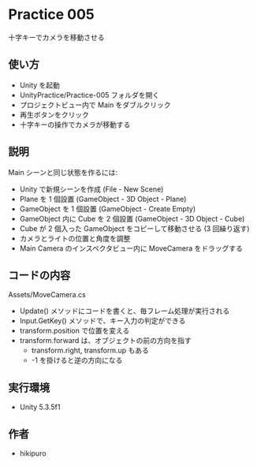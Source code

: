 ﻿# Practice 005

十字キーでカメラを移動させる

## 使い方

- Unity を起動
- UnityPractice/Practice-005 フォルダを開く
- プロジェクトビュー内で Main をダブルクリック
- 再生ボタンをクリック
- 十字キーの操作でカメラが移動する

## 説明

Main シーンと同じ状態を作るには:

- Unity で新規シーンを作成 (File - New Scene)
- Plane を 1 個設置 (GameObject - 3D Object - Plane)
- GameObject を 1 個設置 (GameObject - Create Empty)
- GameObject 内に Cube を 2 個設置 (GameObject - 3D Object - Cube)
- Cube が 2 個入った GameObject をコピーして移動させる (3 回繰り返す)
- カメラとライトの位置と角度を調整
- Main Camera のインスペクタビュー内に MoveCamera をドラッグする

## コードの内容

Assets/MoveCamera.cs

- Update() メソッドにコードを書くと、毎フレーム処理が実行される
- Input.GetKey() メソッドで、キー入力の判定ができる
- transform.position で位置を変える
- transform.forward は、オブジェクトの前の方向を指す
  - transform.right, transform.up もある
  - -1 を掛けると逆の方向になる

## 実行環境

- Unity 5.3.5f1

## 作者

- hikipuro

